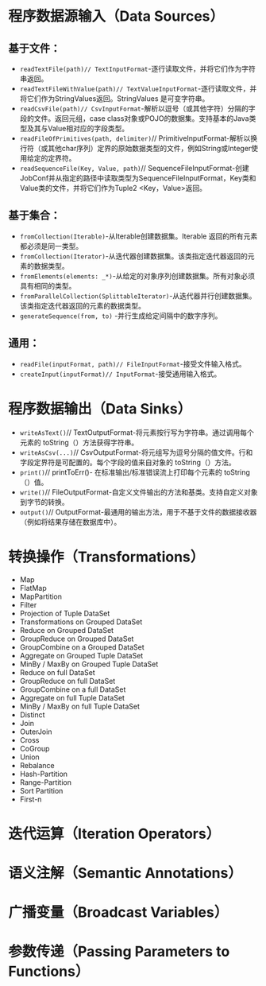 
# 程序数据源输入（Data Sources）
## 基于文件：
- `readTextFile(path)// TextInputFormat`-逐行读取文件，并将它们作为字符串返回。
- `readTextFileWithValue(path)// TextValueInputFormat`-逐行读取文件，并将它们作为StringValues返回。StringValues 是可变字符串。
- `readCsvFile(path)// CsvInputFormat`-解析以逗号（或其他字符）分隔的字段的文件。返回元组，case class对象或POJO的数据集。支持基本的Java类型及其与Value相对应的字段类型。
- `readFileOfPrimitives(path, delimiter)`// PrimitiveInputFormat-解析以换行符（或其他char序列）定界的原始数据类型的文件，例如String或Integer使用给定的定界符。
- `readSequenceFile(Key, Value, path)`// SequenceFileInputFormat-创建JobConf并从指定的路径中读取类型为SequenceFileInputFormat，Key类和Value类的文件，并将它们作为Tuple2 <Key，Value>返回。

## 基于集合：
- `fromCollection(Iterable)`-从Iterable创建数据集。Iterable 返回的所有元素都必须是同一类型。
- `fromCollection(Iterator)`-从迭代器创建数据集。该类指定迭代器返回的元素的数据类型。
- `fromElements(elements: _*)`-从给定的对象序列创建数据集。所有对象必须具有相同的类型。
- `fromParallelCollection(SplittableIterator)`-从迭代器并行创建数据集。该类指定迭代器返回的元素的数据类型。
- `generateSequence(from, to)` -并行生成给定间隔中的数字序列。

## 通用：
- `readFile(inputFormat, path)// FileInputFormat`-接受文件输入格式。
- `createInput(inputFormat)// InputFormat`-接受通用输入格式。

# 程序数据输出（Data Sinks）
- `writeAsText()`// TextOutputFormat-将元素按行写为字符串。通过调用每个元素的 toString（）方法获得字符串。
- `writeAsCsv(...)`// CsvOutputFormat-将元组写为逗号分隔的值文件。行和字段定界符是可配置的。每个字段的值来自对象的 toString（）方法。
- `print()`// printToErr()- 在标准输出/标准错误流上打印每个元素的 toString（）值。
- `write()`// FileOutputFormat-自定义文件输出的方法和基类。支持自定义对象到字节的转换。
- `output()`// OutputFormat-最通用的输出方法，用于不基于文件的数据接收器（例如将结果存储在数据库中）。

# 转换操作（Transformations）
- Map 
- FlatMap
- MapPartition
- Filter
- Projection of Tuple DataSet
- Transformations on Grouped DataSet
- Reduce on Grouped DataSet
- GroupReduce on Grouped DataSet
- GroupCombine on a Grouped DataSet
- Aggregate on Grouped Tuple DataSet
- MinBy / MaxBy on Grouped Tuple DataSet
- Reduce on full DataSet
- GroupReduce on full DataSet
- GroupCombine on a full DataSet
- Aggregate on full Tuple DataSet
- MinBy / MaxBy on full Tuple DataSet
- Distinct
- Join
- OuterJoin
- Cross
- CoGroup
- Union
- Rebalance
- Hash-Partition
- Range-Partition
- Sort Partition
- First-n

# 迭代运算（Iteration Operators）

# 语义注解（Semantic Annotations）

# 广播变量（Broadcast Variables）

# 参数传递（Passing Parameters to Functions）